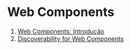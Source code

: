 # Web Components

1. [Web Components: Introdução](http://tableless.com.br/web-components-introducao/)
1. [Discoverability for Web Components](https://medium.com/@zenorocha/discoverability-for-web-components-72ce29f128b2)